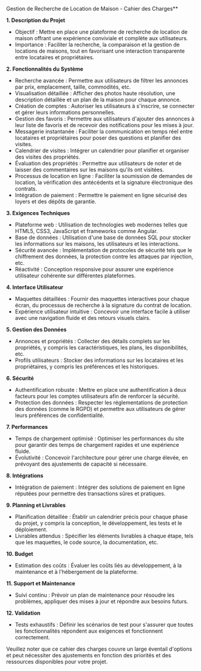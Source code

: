 Gestion de Recherche de Location de Maison - Cahier des Charges**

**1. Description du Projet**
- Objectif : Mettre en place une plateforme de recherche de location de maison offrant une expérience conviviale et complète aux utilisateurs.
- Importance : Faciliter la recherche, la comparaison et la gestion de locations de maisons, tout en favorisant une interaction transparente entre locataires et propriétaires.

**2. Fonctionnalités du Système**
- Recherche avancée : Permettre aux utilisateurs de filtrer les annonces par prix, emplacement, taille, commodités, etc.
- Visualisation détaillée : Afficher des photos haute résolution, une description détaillée et un plan de la maison pour chaque annonce.
- Création de comptes : Autoriser les utilisateurs à s'inscrire, se connecter et gérer leurs informations personnelles.
- Gestion des favoris : Permettre aux utilisateurs d'ajouter des annonces à leur liste de favoris et de recevoir des notifications pour les mises à jour.
- Messagerie instantanée : Faciliter la communication en temps réel entre locataires et propriétaires pour poser des questions et planifier des visites.
- Calendrier de visites : Intégrer un calendrier pour planifier et organiser des visites des propriétés.
- Évaluation des propriétés : Permettre aux utilisateurs de noter et de laisser des commentaires sur les maisons qu'ils ont visitées.
- Processus de location en ligne : Faciliter la soumission de demandes de location, la vérification des antécédents et la signature électronique des contrats.
- Intégration de paiement : Permettre le paiement en ligne sécurisé des loyers et des dépôts de garantie.

**3. Exigences Techniques**
- Plateforme web : Utilisation de technologies web modernes telles que HTML5, CSS3, JavaScript et frameworks comme Angular.
- Base de données : Utilisation d'une base de données SQL pour stocker les informations sur les maisons, les utilisateurs et les interactions.
- Sécurité avancée : Implémentation de protocoles de sécurité tels que le chiffrement des données, la protection contre les attaques par injection, etc.
- Réactivité : Conception responsive pour assurer une expérience utilisateur cohérente sur différentes plateformes.

**4. Interface Utilisateur**
- Maquettes détaillées : Fournir des maquettes interactives pour chaque écran, du processus de recherche à la signature du contrat de location.
- Expérience utilisateur intuitive : Concevoir une interface facile à utiliser avec une navigation fluide et des retours visuels clairs.

**5. Gestion des Données**
- Annonces et propriétés : Collecter des détails complets sur les propriétés, y compris les caractéristiques, les plans, les disponibilités, etc.
- Profils utilisateurs : Stocker des informations sur les locataires et les propriétaires, y compris les préférences et les historiques.

**6. Sécurité**
- Authentification robuste : Mettre en place une authentification à deux facteurs pour les comptes utilisateurs afin de renforcer la sécurité.
- Protection des données : Respecter les réglementations de protection des données (comme le RGPD) et permettre aux utilisateurs de gérer leurs préférences de confidentialité.

**7. Performances**
- Temps de chargement optimisé : Optimiser les performances du site pour garantir des temps de chargement rapides et une expérience fluide.
- Évolutivité : Concevoir l'architecture pour gérer une charge élevée, en prévoyant des ajustements de capacité si nécessaire.

**8. Intégrations**
- Intégration de paiement : Intégrer des solutions de paiement en ligne réputées pour permettre des transactions sûres et pratiques.

**9. Planning et Livrables**
- Planification détaillée : Établir un calendrier précis pour chaque phase du projet, y compris la conception, le développement, les tests et le déploiement.
- Livrables attendus : Spécifier les éléments livrables à chaque étape, tels que les maquettes, le code source, la documentation, etc.

**10. Budget**
- Estimation des coûts : Évaluer les coûts liés au développement, à la maintenance et à l'hébergement de la plateforme.

**11. Support et Maintenance**
- Suivi continu : Prévoir un plan de maintenance pour résoudre les problèmes, appliquer des mises à jour et répondre aux besoins futurs.

**12. Validation**
- Tests exhaustifs : Définir les scénarios de test pour s'assurer que toutes les fonctionnalités répondent aux exigences et fonctionnent correctement.

Veuillez noter que ce cahier des charges couvre un large éventail d'options et peut nécessiter des ajustements en fonction des priorités et des ressources disponibles pour votre projet.